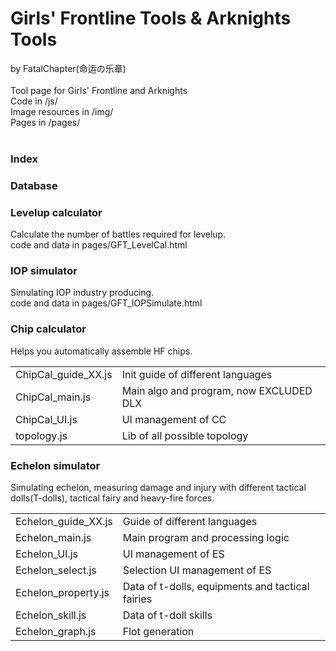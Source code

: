 # Girls' Frontline Tools & Arknights Tools<br>
by FatalChapter(命运の乐章)<br>
<br>
Tool page for Girls' Frontline and Arknights<br>
Code in /js/<br>
Image resources in /img/<br>
Pages in /pages/<br>
<br>

### Index<br>

### Database<br>

### Levelup calculator<br>
Calculate the number of battles required for levelup.<br>
code and data in pages/GFT_LevelCal.html<br>

### IOP simulator<br>
Simulating IOP industry producing.<br>
code and data in pages/GFT_IOPSimulate.html<br>

### Chip calculator<br>
Helps you automatically assemble HF chips.<br>
<table>
<tr>
<td>ChipCal_guide_XX.js</td><td>Init guide of different languages</td>
</tr>
<tr><td>ChipCal_main.js</td><td>Main algo and program, now EXCLUDED DLX</td>
</tr>
<tr><td>ChipCal_UI.js</td><td>UI management of CC</td>
</tr>
<tr><td>topology.js</td><td>Lib of all possible topology</td>
</tr>
</table>

### Echelon simulator<br>
Simulating echelon, measuring damage and injury with different tactical dolls(T-dolls), tactical fairy and heavy-fire forces.<br>
<table>
<tr>
<td>Echelon_guide_XX.js</td><td>Guide of different languages</td>
</tr>
<tr><td>Echelon_main.js</td><td>Main program and processing logic</td>
</tr>
<tr><td>Echelon_UI.js</td><td>UI management of ES</td>
</tr>
<tr><td>Echelon_select.js</td><td>Selection UI management of ES</td>
</tr>
<tr><td>Echelon_property.js</td><td>Data of t-dolls, equipments and tactical fairies</td>
</tr>
<tr><td>Echelon_skill.js</td><td>Data of t-doll skills</td>
</tr>
<tr><td>Echelon_graph.js</td><td>Flot generation</td>
</tr>
</table>